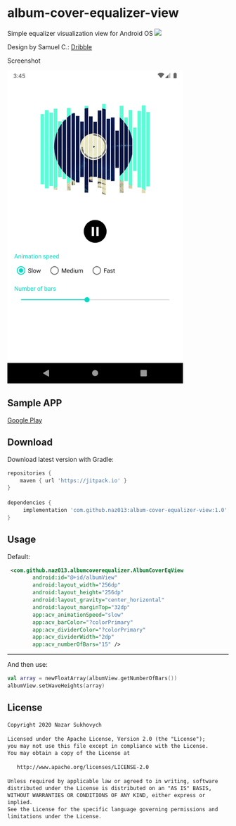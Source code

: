 # album-cover-equalizer-view
Simple equalizer visualization view for Android OS
[![](https://jitpack.io/v/naz013/album-cover-equalizer-view.svg)](https://jitpack.io/#naz013/album-cover-equalizer-view)

Design by Samuel C.: [Dribble](https://dribbble.com/shots/10746051-009-Music-Player)

Screenshot

<img src="https://github.com/naz013/album-cover-equalizer-view/raw/master/res/screen.png" width="400" alt="Screenshot">

Sample APP
--------
[Google Play](https://play.google.com/store/apps/details?id=com.github.naz013.albumcoverequalizer.example)

Download
--------
Download latest version with Gradle:
```groovy
repositories {
    maven { url 'https://jitpack.io' }
}

dependencies {
     implementation 'com.github.naz013:album-cover-equalizer-view:1.0'
}
```

Usage
-----
Default:
```xml
 <com.github.naz013.albumcoverequalizer.AlbumCoverEqView
        android:id="@+id/albumView"
        android:layout_width="256dp"
        android:layout_height="256dp"
        android:layout_gravity="center_horizontal"
        android:layout_marginTop="32dp"
        app:acv_animationSpeed="slow"
        app:acv_barColor="?colorPrimary"
        app:acv_dividerColor="?colorPrimary"
        app:acv_dividerWidth="2dp"
        app:acv_numberOfBars="15" />
```

-----
And then use:
```kotlin
val array = newFloatArray(albumView.getNumberOfBars())
albumView.setWaveHeights(array)
```

License
-------

    Copyright 2020 Nazar Sukhovych

    Licensed under the Apache License, Version 2.0 (the "License");
    you may not use this file except in compliance with the License.
    You may obtain a copy of the License at

       http://www.apache.org/licenses/LICENSE-2.0

    Unless required by applicable law or agreed to in writing, software
    distributed under the License is distributed on an "AS IS" BASIS,
    WITHOUT WARRANTIES OR CONDITIONS OF ANY KIND, either express or implied.
    See the License for the specific language governing permissions and
    limitations under the License.